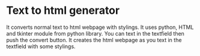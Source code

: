 # Text to html generator
It converts normal text to html webpage with stylings.
It uses python, HTML and tkinter module from python library.
You can text in the textfield then push the convert button.
It creates the html webpage as you text in the textfield with some stylings.
